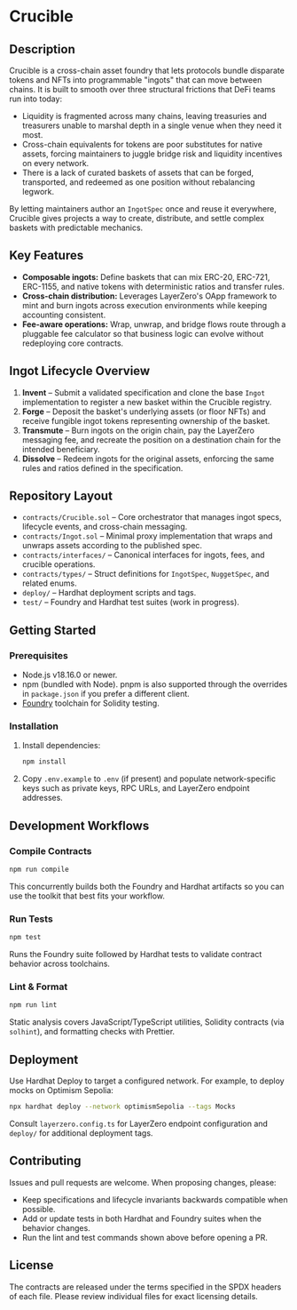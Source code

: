 # Crucible

## Description
Crucible is a cross-chain asset foundry that lets protocols bundle disparate tokens and NFTs into programmable "ingots" that can move between chains. It is built to smooth over three structural frictions that DeFi teams run into today:
- Liquidity is fragmented across many chains, leaving treasuries and treasurers unable to marshal depth in a single venue when they need it most.
- Cross-chain equivalents for tokens are poor substitutes for native assets, forcing maintainers to juggle bridge risk and liquidity incentives on every network.
- There is a lack of curated baskets of assets that can be forged, transported, and redeemed as one position without rebalancing legwork.

By letting maintainers author an `IngotSpec` once and reuse it everywhere, Crucible gives projects a way to create, distribute, and settle complex baskets with predictable mechanics.

## Key Features
- **Composable ingots:** Define baskets that can mix ERC-20, ERC-721, ERC-1155, and native tokens with deterministic ratios and transfer rules.
- **Cross-chain distribution:** Leverages LayerZero's OApp framework to mint and burn ingots across execution environments while keeping accounting consistent.
- **Fee-aware operations:** Wrap, unwrap, and bridge flows route through a pluggable fee calculator so that business logic can evolve without redeploying core contracts.

## Ingot Lifecycle Overview
1. **Invent** – Submit a validated specification and clone the base `Ingot` implementation to register a new basket within the Crucible registry.
2. **Forge** – Deposit the basket's underlying assets (or floor NFTs) and receive fungible ingot tokens representing ownership of the basket.
3. **Transmute** – Burn ingots on the origin chain, pay the LayerZero messaging fee, and recreate the position on a destination chain for the intended beneficiary.
4. **Dissolve** – Redeem ingots for the original assets, enforcing the same rules and ratios defined in the specification.

## Repository Layout
- `contracts/Crucible.sol` – Core orchestrator that manages ingot specs, lifecycle events, and cross-chain messaging.
- `contracts/Ingot.sol` – Minimal proxy implementation that wraps and unwraps assets according to the published spec.
- `contracts/interfaces/` – Canonical interfaces for ingots, fees, and crucible operations.
- `contracts/types/` – Struct definitions for `IngotSpec`, `NuggetSpec`, and related enums.
- `deploy/` – Hardhat deployment scripts and tags.
- `test/` – Foundry and Hardhat test suites (work in progress).

## Getting Started
### Prerequisites
- Node.js v18.16.0 or newer.
- npm (bundled with Node). pnpm is also supported through the overrides in `package.json` if you prefer a different client.
- [Foundry](https://book.getfoundry.sh/getting-started/installation) toolchain for Solidity testing.

### Installation
1. Install dependencies:
   ```bash
   npm install
   ```
2. Copy `.env.example` to `.env` (if present) and populate network-specific keys such as private keys, RPC URLs, and LayerZero endpoint addresses.

## Development Workflows
### Compile Contracts
```bash
npm run compile
```
This concurrently builds both the Foundry and Hardhat artifacts so you can use the toolkit that best fits your workflow.

### Run Tests
```bash
npm test
```
Runs the Foundry suite followed by Hardhat tests to validate contract behavior across toolchains.

### Lint & Format
```bash
npm run lint
```
Static analysis covers JavaScript/TypeScript utilities, Solidity contracts (via `solhint`), and formatting checks with Prettier.

## Deployment
Use Hardhat Deploy to target a configured network. For example, to deploy mocks on Optimism Sepolia:
```bash
npx hardhat deploy --network optimismSepolia --tags Mocks
```
Consult `layerzero.config.ts` for LayerZero endpoint configuration and `deploy/` for additional deployment tags.

## Contributing
Issues and pull requests are welcome. When proposing changes, please:
- Keep specifications and lifecycle invariants backwards compatible when possible.
- Add or update tests in both Hardhat and Foundry suites when the behavior changes.
- Run the lint and test commands shown above before opening a PR.

## License
The contracts are released under the terms specified in the SPDX headers of each file. Please review individual files for exact licensing details.
